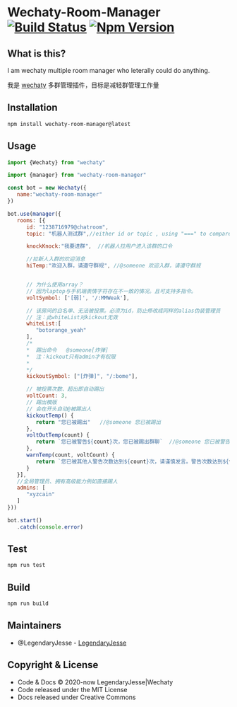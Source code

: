 # Wechaty-Room-Manager [![Build Status](https://travis-ci.org/JesseWeb/wechaty-room-manager.svg?branch=master)](https://travis-ci.org/JesseWeb/wechaty-room-manager) [![Npm Version](https://img.shields.io/npm/v/wechaty-room-manager.svg?sanitize=true)](https://travis-ci.org/JesseWeb/wechaty-room-manager)

## What is this?

I am wechaty multiple room manager who leterally could do anything.

我是 [wechaty](https://github.com/wechaty/wechaty) 多群管理插件，目标是减轻群管理工作量
## Installation

```bash
npm install wechaty-room-manager@latest
```
## Usage

```javascript
import {Wechaty} from "wechaty"

import {manager} from "wechaty-room-manager"

const bot = new Wechaty({
   name:"wechaty-room-manager"
})

bot.use(manager({
   rooms: [{
      id: "1238716979@chatroom",
      topic: "机器人测试群",//either id or topic , using "===" to compare ｜ id topic二选一即可 建议id避免混淆 使用===比较

      knockKnock:"我要进群",  //机器人拉用户进入该群的口令

      //拉新人入群的欢迎消息
      hiTemp:"欢迎入群，请遵守群规", //@someone 欢迎入群，请遵守群规


      // 为什么使用array？
      // 因为laptop与手机端表情字符存在不一致的情况。且可支持多指令。
      voltSymbol: ['[弱]', '/:MMWeak'], 

      // 该房间的白名单、无法被投票。必须为id，防止修改成同样的alias伪装管理员
      // 注：此whiteList对kickout无效
      whiteList:[
         "botorange_yeah"
      ],
      /*
      *  踢出命令   @someone[炸弹]
      *  注：kickout只有admin才有权限
      *  
      */
      kickoutSymbol: ["[炸弹]", "/:bome"],

      // 被投票次数、超出即自动踢出
      voltCount: 3,
      // 踢出模版 
      // 会在开头自动@被踢出人
      kickoutTemp() {
         return "您已被踢出"   //@someone 您已被踢出
      },
      voltOutTemp(count) {
         return `您已被警告${count}次，您已被踢出群聊`  //@someone 您已被警告${count}次，您已被踢出群聊
      },
      warnTemp(count, voltCount) {
         return `您已被其他人警告次数达到${count}次，请谨慎发言。警告次数达到${voltCount}将被踢出`
      }
   }],
   //全局管理员、拥有高级能力例如直接踢人
   admins: [
      "xyzcain"
   ]
}))

bot.start()
   .catch(console.error)
```

## Test
```bash
npm run test
```

## Build
```bash
npm run build
```
## Maintainers
* @LegendaryJesse - [LegendaryJesse](https://github.com/JesseWeb)

## Copyright & License

* Code & Docs © 2020-now LegendaryJesse|Wechaty
* Code released under the MIT License
* Docs released under Creative Commons


